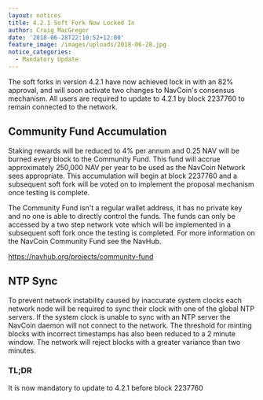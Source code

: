 ```yaml
---
layout: notices
title: 4.2.1 Soft Fork Now Locked In
author: Craig MacGregor
date: '2018-06-28T22:10:52+12:00'
feature_image: /images/uploads/2018-06-28.jpg
notice_categories:
  - Mandatory Update
---
```

The soft forks in version 4.2.1 have now achieved lock in with an 82% approval, and will soon activate two changes to NavCoin's consensus mechanism. All users are required to update to 4.2.1 by block 2237760 to remain connected to the network.

## Community Fund Accumulation

Staking rewards will be reduced to 4% per annum and 0.25 NAV will be burned every block to the Community Fund. This fund will accrue approximately 250,000 NAV per year to be used as the NavCoin Network sees appropriate. This accumulation will begin at block 2237760 and a subsequent soft fork will be voted on to implement the proposal mechanism once testing is complete.

The Community Fund isn't a regular wallet address, it has no private key and no one is able to directly control the funds. The funds can only be accessed by a two step network vote which will be implemented in a subsequent soft fork once the testing is completed. For more information on the NavCoin Community Fund see the NavHub.

<https://navhub.org/projects/community-fund>

## NTP Sync

To prevent network instability caused by inaccurate system clocks each network node will be required to sync their clock with one of the global NTP servers. If the system clock is unable to sync with an NTP server the NavCoin daemon will not connect to the network. The threshold for minting blocks with incorrect timestamps has also been reduced to a 2 minute window. The network will reject blocks with a greater variance than two minutes.

### TL;DR 

It is now mandatory to update to 4.2.1 before block 2237760
